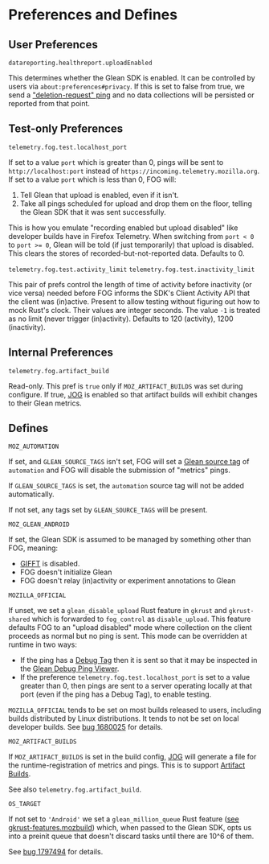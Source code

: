# Preferences and Defines

## User Preferences

`datareporting.healthreport.uploadEnabled`

This determines whether the Glean SDK is enabled.
It can be controlled by users via `about:preferences#privacy`.
If this is set to false from true, we send a
["deletion-request" ping](https://mozilla.github.io/glean/book/user/pings/deletion_request.html)
and no data collections will be persisted or reported from that point.

## Test-only Preferences

`telemetry.fog.test.localhost_port`

If set to a value `port` which is greater than 0, pings will be sent to
`http://localhost:port` instead of `https://incoming.telemetry.mozilla.org`.
If set to a value `port` which is less than 0, FOG will:
1) Tell Glean that upload is enabled, even if it isn't.
2) Take all pings scheduled for upload and drop them on the floor,
   telling the Glean SDK that it was sent successfully.

This is how you emulate "recording enabled but upload disabled"
like developer builds have in Firefox Telemetry.
When switching from `port < 0` to `port >= 0`,
Glean will be told (if just temporarily) that upload is disabled.
This clears the stores of recorded-but-not-reported data.
Defaults to 0.

`telemetry.fog.test.activity_limit`
`telemetry.fog.test.inactivity_limit`

This pair of prefs control the length of time of activity before inactivity
(or vice versa)
needed before FOG informs the SDK's Client Activity API that the client was (in)active.
Present to allow testing without figuring out how to mock Rust's clock.
Their values are integer seconds.
The value `-1` is treated as no limit (never trigger (in)activity).
Defaults to 120 (activity), 1200 (inactivity).

## Internal Preferences

`telemetry.fog.artifact_build`

Read-only. This pref is `true` only if `MOZ_ARTIFACT_BUILDS` was set during configure.
If true, [JOG](./jog) is enabled so that artifact builds will exhibit changes to their Glean metrics.

## Defines

`MOZ_AUTOMATION`

If set, and `GLEAN_SOURCE_TAGS` isn't set, FOG will set a
[Glean source tag](https://mozilla.github.io/glean/book/reference/debug/sourceTags.html)
of `automation` and FOG will disable the submission of "metrics" pings.

If `GLEAN_SOURCE_TAGS` is set, the `automation` source tag will not be added automatically.

If not set, any tags set by `GLEAN_SOURCE_TAGS` will be present.

`MOZ_GLEAN_ANDROID`

If set, the Glean SDK is assumed to be managed by something other than FOG, meaning:
* [GIFFT][gifft] is disabled.
* FOG doesn't initialize Glean
* FOG doesn't relay (in)activity or experiment annotations to Glean

`MOZILLA_OFFICIAL`

If unset, we set a `glean_disable_upload` Rust feature in
`gkrust` and `gkrust-shared` which is forwarded to `fog_control` as `disable_upload`.
This feature defaults FOG to an "upload disabled"
mode where collection on the client proceeds as normal but no ping is sent.
This mode can be overridden at runtime in two ways:
* If the ping has a
  [Debug Tag](https://mozilla.github.io/glean/book/user/debugging/index.html)
  then it is sent so that it may be inspected in the
  [Glean Debug Ping Viewer](https://debug-ping-preview.firebaseapp.com/).
* If the preference `telemetry.fog.test.localhost_port` is set to a value greater than 0,
  then pings are sent to a server operating locally at that port
  (even if the ping has a Debug Tag), to enable testing.

`MOZILLA_OFFICIAL` tends to be set on most builds released to users,
including builds distributed by Linux distributions.
It tends to not be set on local developer builds.
See [bug 1680025](https://bugzilla.mozilla.org/show_bug.cgi?id=1680025) for details.

`MOZ_ARTIFACT_BUILDS`

If `MOZ_ARTIFACT_BUILDS` is set in the build config,
[JOG](./jog) will generate a file for the runtime-registration of metrics and pings.
This is to support [Artifact Builds](/contributing/build/artifact_builds).

See also `telemetry.fog.artifact_build`.

`OS_TARGET`

If not set to `'Android'` we set a `glean_million_queue` Rust feature
([see gkrust-features.mozbuild][gkrust-features])
which, when passed to the Glean SDK,
opts us into a preinit queue that doesn't discard tasks until there are 10^6 of them.

See [bug 1797494](https://bugzilla.mozilla.org/show_bug.cgi?id=1797494) for details.

[gkrust-features]: https://searchfox.org/mozilla-central/source/toolkit/library/rust/gkrust-features.mozbuild
[gifft]: ../user/gifft
